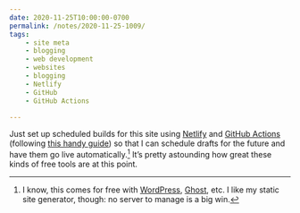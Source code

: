 ```yaml
---
date: 2020-11-25T10:00:00-0700
permalink: /notes/2020-11-25-1009/
tags:
    - site meta
    - blogging
    - web development
    - websites
    - blogging
    - Netlify
    - GitHub
    - GitHub Actions

---
```


Just set up scheduled builds for this site using [Netlify] and [GitHub Actions] \(following [this handy guide][guide]) so that I can schedule drafts for the future and have them go live automatically.[^1] It’s pretty astounding how great these kinds of free tools are at this point.

[^1]: I know, this comes for free with [WordPress], [Ghost], etc. I like my static site generator, though: no server to manage is a big win.

[Netlify]: https://www.netlify.com
[GitHub Actions]: https://docs.github.com/en/free-pro-team@latest/actions
[guide]: https://www.voorhoede.nl/en/blog/scheduling-netlify-deploys-with-github-actions/
[WordPress]: https://wordpress.org
[Ghost]: https://ghost.org